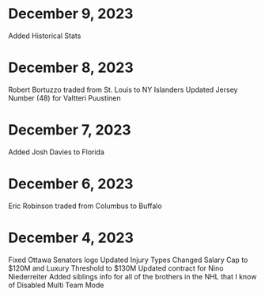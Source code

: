 December 9, 2023
================
Added Historical Stats

December 8, 2023
================
Robert Bortuzzo traded from St. Louis to NY Islanders
Updated Jersey Number (48) for Valtteri Puustinen

December 7, 2023
================
Added Josh Davies to Florida

December 6, 2023
================
Eric Robinson traded from Columbus to Buffalo

December 4, 2023
================
Fixed Ottawa Senators logo
Updated Injury Types
Changed Salary Cap to $120M and Luxury Threshold to $130M
Updated contract for Nino Niederreiter
Added siblings info for all of the brothers in the NHL that I know of
Disabled Multi Team Mode
